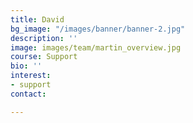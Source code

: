 ```yaml
---
title: David
bg_image: "/images/banner/banner-2.jpg"
description: ''
image: images/team/martin_overview.jpg
course: Support
bio: ''
interest:
- support
contact: 

---
```

